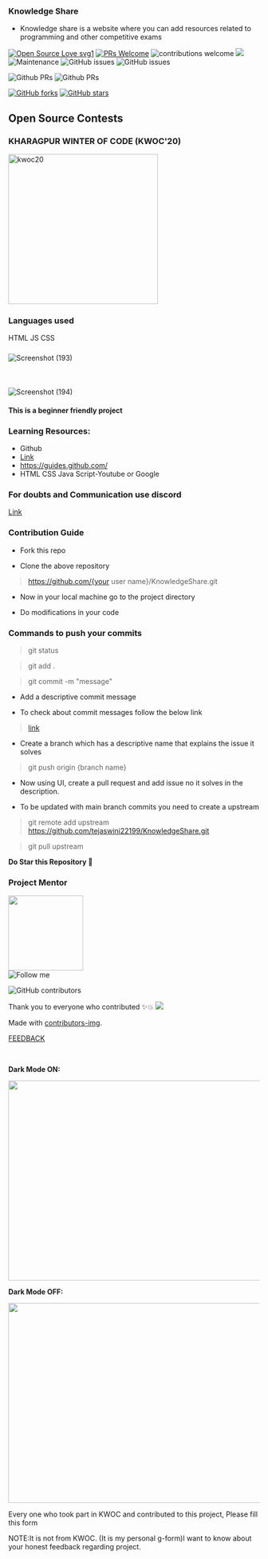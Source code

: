 ### Knowledge Share
* Knowledge share is a website where you can add resources related to programming and other competitive exams

[![Open Source Love svg1](https://badges.frapsoft.com/os/v1/open-source.svg?v=103)](https://github.com/ellerbrock/open-source-badges/)    [![PRs Welcome](https://img.shields.io/badge/PRs-welcome-brightgreen.svg?style=flat-square)](http://makeapullrequest.com)         ![contributions welcome](https://img.shields.io/static/v1.svg?label=Contributions&message=Welcome&color=0059b3&style=flat-square)     <a href="https://discord.gg/MZKR9ZHh">
<img src="https://img.shields.io/discord/782685651551387699"></a>   
![Maintenance](https://img.shields.io/maintenance/yes/2020)
![GitHub issues](https://img.shields.io/github/issues/tejaswini22199/KnowledgeShare)     ![GitHub issues](https://img.shields.io/github/issues-closed/tejaswini22199/KnowledgeShare)

![Github PRs](https://img.shields.io/github/issues-pr/tejaswini22199/KnowledgeShare)  ![Github PRs](https://img.shields.io/github/issues-pr-closed/tejaswini22199/KnowledgeShare)

[![GitHub forks](https://img.shields.io/github/forks/tejaswini22199/KnowledgeShare)](https://github.com/tejaswini22199/KnowledgeShare/network)  [![GitHub stars](https://img.shields.io/github/stars/tejaswini22199/KnowledgeShare)](https://github.com/tejaswini22199/KnowledgeShare/stargazers)
## Open Source Contests

### KHARAGPUR WINTER OF CODE (KWOC'20)
<div >
<img src="https://kwoc.kossiitkgp.org/static/media/circle.33e6ce0d.svg" alt="kwoc20" height="300" width="300"/>
  </div>
 
### Languages used
HTML
JS
CSS
### 
![Screenshot (193)](https://user-images.githubusercontent.com/59510531/102472311-325cd880-407c-11eb-9c4b-085d2f02d95d.png)
<br></br>
<br></br>
![Screenshot (194)](https://user-images.githubusercontent.com/59510531/102474146-4a355c00-407e-11eb-860f-a7566a4294d4.png)

#### This is a beginner friendly project

### Learning Resources:
* Github
* [Link](https://www.udacity.com/course/version-control-with-git--ud123)
* https://guides.github.com/
* HTML CSS Java Script-Youtube or Google
### For doubts and Communication use discord
[Link](https://discord.gg/TKz4ZqpDEZ)
### Contribution Guide
* Fork this repo

* Clone the above repository 

>https://github.com/{your user name}/KnowledgeShare.git

* Now in your local machine  go to the project directory

* Do modifications in your code

### Commands to push your commits
> git status

> git add .

> git commit -m "message"

* Add a descriptive commit message

* To check about commit messages follow the below link

> [link](https://www.freecodecamp.org/news/writing-good-commit-messages-a-practical-guide/)

* Create a branch which has a descriptive name that explains the issue it solves

> git push origin {branch name}

* Now using UI, create a pull request and add issue no it solves in the description.

* To be updated with main branch commits you need to create a  upstream

> git remote add upstream https://github.com/tejaswini22199/KnowledgeShare.git

> git pull upstream

 <strong> Do Star this Repository :star2:</strong>
 ### Project Mentor
<a href="https://github.com/tejaswini22199"><img src="https://avatars1.githubusercontent.com/u/43006347?s=60&amp;v=4" width=150px height=150px /></a>     
![Follow me](https://img.shields.io/github/followers/tejaswini22199?label=Follow%20me&style=social)

  ![GitHub contributors](https://img.shields.io/github/contributors-anon/tejaswini22199/KnowledgeShare)
  
 Thank you to everyone who contributed ✨💥
 <a href="https://github.com/tejaswini22199/KnowledgeShare/graphs/contributors">
  <img src="https://contrib.rocks/image?repo=tejaswini22199/KnowledgeShare" />
</a>

Made with [contributors-img](https://contrib.rocks).

[FEEDBACK](https://forms.gle/j2zgFRddm8ZBgiJV8)

<br/>
  <p> 
  <b> Dark Mode ON:</b>
    <div>
    <img src="https://lh3.googleusercontent.com/g3ct3eAbe3dn1don155N9f_FcTC5MxUEBl2OWvhxqeSRQ1r-9gCh9uFxlPTmUISFrHWfzwc9wHf8YEeQwYhA5WMd1lzL6J_X3mbo0aV1d5C3hpf7TSSGTdvmdQuL4CPOtLHdCeK9ZczWXfYrHPRvjVg6jGoQXhfqFOevxWrsf2Ho1jpkHUrtw98xwHA85vwgKUqEkXXUzmiVHK_qcXjCbCm9_AW21eRCPmeFXurasUh9ISgDJuRZYd1BaDE7smrqkFswF61IUHH5e3JJ8Ha76OBnM4u5u8mY4no26DMYyfzoYrILvS4R6-RIu3XWrdJPU8nCe-wSkzn281tFJSgKbE0wqdtSENnZNz5syxR49bPq5Or7f_gEkHNKqs5ecbvRguYquWX2pxyE057RA68Gjxb64hD4mpgpkPirC7v4hNucAdh7XkkES6g4sHdOx2MGANg5UCqbAcmkfDQ9J-JRKFdi5sEtvkLzMBSzJU8V9RW8MgZP11uifLX79r9dKlliJSQaKD4q-xxgxomRWhFCjsjNen0KzdC3b8WTm0081dFYwYZLL6FYdsUdmAu-oMdmyqxJTbstBT6EPTR26jQLxKPLDEx-abijpiN2048RVVZS3GS_Fzv1f3fTKTci1Afwll9jHy3jCUcD3IHgkcGG2vOPvYp5ZWLYlffg-hZiOXeebbQmpVDmoFjmcr9Y7Q=w1355-h589-no?authuser=0" height="400" width="1200"/>
  </div>
  </p>
  <p>
  <b>Dark Mode OFF:</b>
  <div>
    <img src="https://lh3.googleusercontent.com/qEwAqdDzl384CDTkFV772YNaJyUmjm1b4JGCMLNCgfqwY8dyNQiGnxK62VF9hBOujaIy6DsvWFelWSPdxNq-Xd16FacBH_u4W6_Q88E4ou0noarvSE9g2aYNDVRtQ4heL8On8TeoNsxUsfxpjnzoAbvqP4YU4SLAHbkJwKodV5mZRjuYJFO3U3tslaLvLgZZ67vFBg5sOCxiBeCE8XQpgMe_y07ge3xhj_lr1OzfV_Z0VFc4VGziNpliRd7vSvADlHPsHbG97gAJZ1qbOw5_U2I2xGHtBcHqlFsN36tz3YuW0slCXo8v9hIR013zSnNCX8Wzpt7DZ8kN2ED2ayq2sRF97Uaopwr1TcMIc71EdwzU2ZuWZqC-cuBz_i_mec9-ohv135rtkSK6Ik1Mz9xoA92zur6Z1DyC7j_FgJpwOOMwB3CqoB7h0Iw5u9Y6AGLjYQYtg210mjMv04c213Y1t4p6-QA0RttKyfFw9Ti2BxYPW_MVLauBotyw0ZJAL7b2LSI0fPouVLvT52wf3OgUl9WcHiIpU_DrbT1PI8o42xrPUT8D-YSckIndPg9hm3IORJpbn-iTTCFxk3sjsF9BxFy3rGKuirt2CBfQCi4RuyDcpxwN_ycOweNewtRe7So_4no0Kge9e1rEdItmPvjcphWcAaqilgJV-YAthKcVBkgg2dhNZZtA04SYq6b80A=w1342-h593-no?authuser=0" height="400" width="1200"/>
  </div>
  </p>



Every one who took part in KWOC and contributed to this project, Please fill this form

NOTE:It is not from KWOC. (It is my personal g-form)I want to know about your honest feedback regarding project. 
